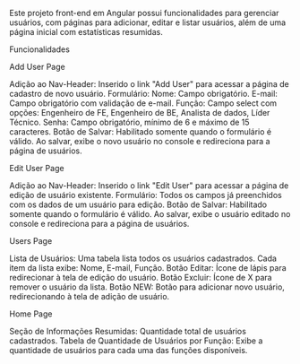 Este projeto front-end em Angular possui funcionalidades para gerenciar usuários, com páginas para adicionar, editar e listar usuários, além de uma página inicial com estatísticas resumidas.

Funcionalidades

Add User Page

Adição ao Nav-Header: Inserido o link "Add User" para acessar a página de cadastro de novo usuário.
Formulário:
Nome: Campo obrigatório.
E-mail: Campo obrigatório com validação de e-mail.
Função: Campo select com opções: Engenheiro de FE, Engenheiro de BE, Analista de dados, Líder Técnico.
Senha: Campo obrigatório, mínimo de 6 e máximo de 15 caracteres.
Botão de Salvar: Habilitado somente quando o formulário é válido. Ao salvar, exibe o novo usuário no console e redireciona para a página de usuários.

Edit User Page

Adição ao Nav-Header: Inserido o link "Edit User" para acessar a página de edição de usuário existente.
Formulário:
Todos os campos já preenchidos com os dados de um usuário para edição.
Botão de Salvar: Habilitado somente quando o formulário é válido. Ao salvar, exibe o usuário editado no console e redireciona para a página de usuários.

Users Page

Lista de Usuários:
Uma tabela lista todos os usuários cadastrados.
Cada item da lista exibe: Nome, E-mail, Função.
Botão Editar: Ícone de lápis para redirecionar à tela de edição do usuário.
Botão Excluir: Ícone de X para remover o usuário da lista.
Botão NEW: Botão para adicionar novo usuário, redirecionando à tela de adição de usuário.

Home Page

Seção de Informações Resumidas:
Quantidade total de usuários cadastrados.
Tabela de Quantidade de Usuários por Função:
Exibe a quantidade de usuários para cada uma das funções disponíveis.

